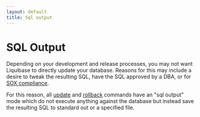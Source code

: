 ```yaml
---
layout: default
title: Sql output
---
```


# SQL Output #

Depending on your development and release processes, you may not want Liquibase to directly update your database.  Reasons for this may include a desire to tweak the resulting SQL, have the SQL approved by a DBA, or for [SOX compliance](http://blog.liquibase.org/2007/07/sox-compliance-and-database-refactoring.html).

For this reason, all [update](update.html) and [rollback](rollback.html) commands have an "sql output" mode which do not execute anything against the database but instead save the resulting SQL to standard out or a specified file.